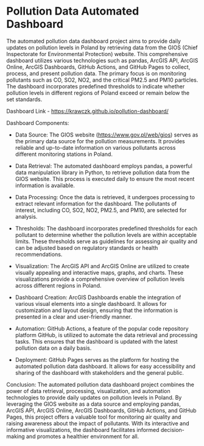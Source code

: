 Pollution Data Automated Dashboard
============

The automated pollution data dashboard project aims to provide daily updates on pollution levels in Poland by retrieving data from the GIOS (Chief Inspectorate for Environmental Protection) website. This comprehensive dashboard utilizes various technologies such as pandas, ArcGIS API, ArcGIS Online, ArcGIS Dashboards, GitHub Actions, and GitHub Pages to collect, process, and present pollution data. The primary focus is on monitoring pollutants such as CO, SO2, NO2, and the critical PM2.5 and PM10 particles. The dashboard incorporates predefined thresholds to indicate whether pollution levels in different regions of Poland exceed or remain below the set standards.

Dashboard Link - https://krawczk.github.io/pollution-dashboard/

Dashboard Components:

- Data Source: The GIOS website (https://www.gov.pl/web/gios) serves as the primary data source for the pollution measurements. It provides reliable and up-to-date information on various pollutants across different monitoring stations in Poland.

- Data Retrieval: The automated dashboard employs pandas, a powerful data manipulation library in Python, to retrieve pollution data from the GIOS website. This process is executed daily to ensure the most recent information is available.

- Data Processing: Once the data is retrieved, it undergoes processing to extract relevant information for the dashboard. The pollutants of interest, including CO, SO2, NO2, PM2.5, and PM10, are selected for analysis.

- Thresholds: The dashboard incorporates predefined thresholds for each pollutant to determine whether the pollution levels are within acceptable limits. These thresholds serve as guidelines for assessing air quality and can be adjusted based on regulatory standards or health recommendations.

- Visualization: The ArcGIS API and ArcGIS Online are utilized to create visually appealing and interactive maps, graphs, and charts. These visualizations provide a comprehensive overview of pollution levels across different regions in Poland.

- Dashboard Creation: ArcGIS Dashboards enable the integration of various visual elements into a single dashboard. It allows for customization and layout design, ensuring that the information is presented in a clear and user-friendly manner.

- Automation: GitHub Actions, a feature of the popular code repository platform GitHub, is utilized to automate the data retrieval and processing tasks. This ensures that the dashboard is updated with the latest pollution data on a daily basis.

- Deployment: GitHub Pages serves as the platform for hosting the automated pollution data dashboard. It allows for easy accessibility and sharing of the dashboard with stakeholders and the general public.

Conclusion:
The automated pollution data dashboard project combines the power of data retrieval, processing, visualization, and automation technologies to provide daily updates on pollution levels in Poland. By leveraging the GIOS website as a data source and employing pandas, ArcGIS API, ArcGIS Online, ArcGIS Dashboards, GitHub Actions, and GitHub Pages, this project offers a valuable tool for monitoring air quality and raising awareness about the impact of pollutants. With its interactive and informative visualizations, the dashboard facilitates informed decision-making and promotes a healthier environment for all.
